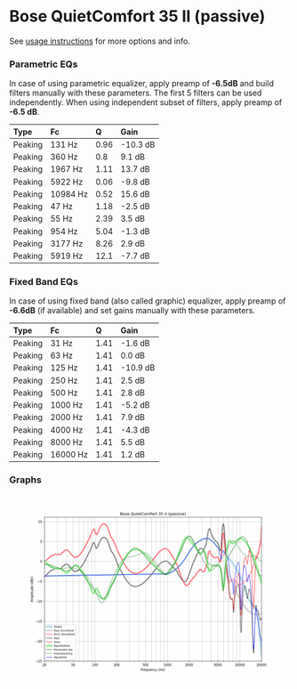 # Bose QuietComfort 35 II (passive)
See [usage instructions](https://github.com/jaakkopasanen/AutoEq#usage) for more options and info.

### Parametric EQs
In case of using parametric equalizer, apply preamp of **-6.5dB** and build filters manually
with these parameters. The first 5 filters can be used independently.
When using independent subset of filters, apply preamp of **-6.5 dB**.

| Type    | Fc       |     Q | Gain     |
|:--------|:---------|:------|:---------|
| Peaking | 131 Hz   |  0.96 | -10.3 dB |
| Peaking | 360 Hz   |  0.8  | 9.1 dB   |
| Peaking | 1967 Hz  |  1.11 | 13.7 dB  |
| Peaking | 5922 Hz  |  0.06 | -9.8 dB  |
| Peaking | 10984 Hz |  0.52 | 15.6 dB  |
| Peaking | 47 Hz    |  1.18 | -2.5 dB  |
| Peaking | 55 Hz    |  2.39 | 3.5 dB   |
| Peaking | 954 Hz   |  5.04 | -1.3 dB  |
| Peaking | 3177 Hz  |  8.26 | 2.9 dB   |
| Peaking | 5919 Hz  | 12.1  | -7.7 dB  |

### Fixed Band EQs
In case of using fixed band (also called graphic) equalizer, apply preamp of **-6.6dB**
(if available) and set gains manually with these parameters.

| Type    | Fc       |    Q | Gain     |
|:--------|:---------|:-----|:---------|
| Peaking | 31 Hz    | 1.41 | -1.6 dB  |
| Peaking | 63 Hz    | 1.41 | 0.0 dB   |
| Peaking | 125 Hz   | 1.41 | -10.9 dB |
| Peaking | 250 Hz   | 1.41 | 2.5 dB   |
| Peaking | 500 Hz   | 1.41 | 2.8 dB   |
| Peaking | 1000 Hz  | 1.41 | -5.2 dB  |
| Peaking | 2000 Hz  | 1.41 | 7.9 dB   |
| Peaking | 4000 Hz  | 1.41 | -4.3 dB  |
| Peaking | 8000 Hz  | 1.41 | 5.5 dB   |
| Peaking | 16000 Hz | 1.41 | 1.2 dB   |

### Graphs
![](./Bose%20QuietComfort%2035%20II%20(passive).png)